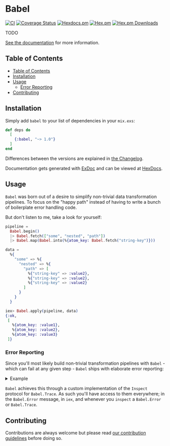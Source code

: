 # Babel
[![CI](https://github.com/alexocode/babel/workflows/CI/badge.svg)](https://github.com/alexocode/babel/actions?query=branch%3Amain+workflow%3ACI)
[![Coverage Status](https://coveralls.io/repos/github/alexocode/babel/badge.svg?branch=main)](https://coveralls.io/github/alexocode/babel?branch=main)
[![Hexdocs.pm](https://img.shields.io/badge/hexdocs-online-blue)](https://hexdocs.pm/babel/)
[![Hex.pm](https://img.shields.io/hexpm/v/babel.svg)](https://hex.pm/packages/babel)
[![Hex.pm Downloads](https://img.shields.io/hexpm/dt/babel)](https://hex.pm/packages/babel)

TODO

[See the documentation](https://hexdocs.pm/babel) for more information.

## Table of Contents

- [Table of Contents](#table-of-contents)
- [Installation](#installation)
- [Usage](#usage)
  - [Error Reporting](#error-reporting)
- [Contributing](#contributing)

## Installation

Simply add `babel` to your list of dependencies in your `mix.exs`:

```elixir
def deps do
  [
    {:babel, "~> 1.0"}
  ]
end
```

Differences between the versions are explained in [the Changelog](./CHANGELOG.md).

Documentation gets generated with [ExDoc](https://github.com/elixir-lang/ex_doc) and can be viewed at [HexDocs][hexdocs].

## Usage

`Babel` was born out of a desire to simplify non-trivial data transformation pipelines.
To focus on the "happy path" instead of having to write a bunch of boilerplate error handling code.

But don't listen to me, take a look for yourself:

```elixir
pipeline =
  Babel.begin()
  |> Babel.fetch(["some", "nested", "path"])
  |> Babel.map(Babel.into(%{atom_key: Babel.fetch("string-key")}))

data =
  %{
    "some" => %{
      "nested" => %{
        "path" => [
          %{"string-key" => :value2},
          %{"string-key" => :value2},
          %{"string-key" => :value2}
        ]
      }
    }
  }

iex> Babel.apply(pipeline, data)
{:ok,
 [
   %{atom_key: :value1},
   %{atom_key: :value2},
   %{atom_key: :value3}
 ]}
```

### Error Reporting

Since you'll most likely build non-trivial transformation pipelines with `Babel` - which can fail at any given step - `Babel` ships with elaborate error reporting:

<details>
<summary>Example</summary>

```elixir
pipeline =
  Babel.begin()
  |> Babel.fetch(["some", "nested", "path"])
  |> Babel.map(Babel.into(%{atom_key: Babel.fetch("string-key")}))

data =
  %{
    "some" => %{
      "nested" => %{
        "path" => [
          %{"unexpected-key" => :value2},
          %{"unexpected-key" => :value2},
          %{"unexpected-key" => :value2}
        ]
      }
    }
  }

iex> Babel.apply(pipeline, data)
{
  :error,
  %Babel.Error{
   reason: [
     not_found: "string-key",
     not_found: "string-key",
     not_found: "string-key"
   ],
   trace: Babel.Trace<ERROR>{
      data =
        %{
         "some" => %{
           "nested" => %{
             "path" => [
               %{"unexpected-key" => :value1},
               %{"unexpected-key" => :value2},
               %{"unexpected-key" => :value2}
             ]
           }
         }
        }

      Babel.Pipeline<>
      |
      | Babel.fetch(["some", "nested", "path"])
      | |=< %{"some" => %{"nested" => %{"path" => [%{"unexpected-key" => :value1, ...}, %{...}, ...]}}}
      | |=> [%{"unexpected-key" => :value1}, %{"unexpected-key" => :value2}, %{"unexpected-key" => :value3}]
      |
      | Babel.map(Babel.into(%{atom_key: Babel.fetch("string-key")}))
      | |=< [%{"unexpected-key" => :value1}, %{"unexpected-key" => :value2}, %{"unexpected-key" => :value3}]
      | |
      | | Babel.into(%{atom_key: Babel.fetch("string-key")})
      | | |=< %{"unexpected-key" => :value1}
      | | |
      | | | Babel.fetch("string-key")
      | | | |=< %{"unexpected-key" => :value1}
      | | | |=> {:error, {:not_found, "string-key"}}
      | | |
      | | |=> {:error, [not_found: "string-key"]}
      | |
      | | Babel.into(%{atom_key: Babel.fetch("string-key")})
      | | |=< %{"unexpected-key" => :value2}
      | | |
      | | | Babel.fetch("string-key")
      | | | |=< %{"unexpected-key" => :value2}
      | | | |=> {:error, {:not_found, "string-key"}}
      | | |
      | | |=> {:error, [not_found: "string-key"]}
      | |
      | | Babel.into(%{atom_key: Babel.fetch("string-key")})
      | | |=< %{"unexpected-key" => :value3}
      | | |
      | | | Babel.fetch("string-key")
      | | | |=< %{"unexpected-key" => :value3}
      | | | |=> {:error, {:not_found, "string-key"}}
      | | |
      | | |=> {:error, [not_found: "string-key"]}
      | |
      | |=> {:error, [not_found: "string-key", not_found: "string-key", not_found: "string-key"]}
      |
      |=> {:error, [not_found: "string-key", not_found: "string-key", not_found: "string-key"]}
    }
  }
}
```

</details>

`Babel` achieves this through a custom implementation of the `Inspect` protocol for `Babel.Trace`.
As such you'll have access to them everywhere; in the `Babel.Error` message, in `iex`, and whenever you `inspect` a `Babel.Error` or `Babel.Trace`.

## Contributing

Contributions are always welcome but please read [our contribution guidelines](./CONTRIBUTING.md) before doing so.

[hex]: https://hex.pm/packages/babel
[hexdocs]: https://hexdocs.pm/babel
